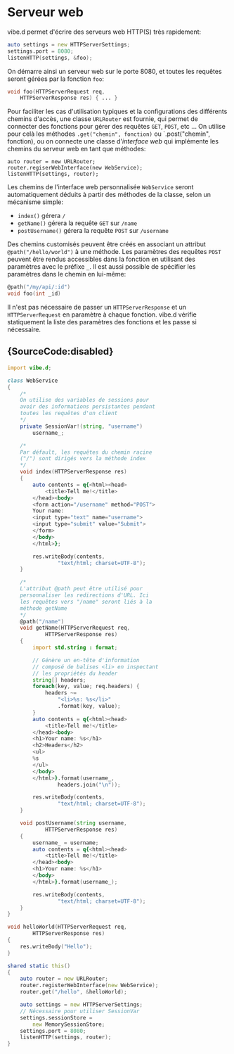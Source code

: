 # Serveur web

vibe.d permet d'écrire des serveurs web HTTP(S) très rapidement:

```d
auto settings = new HTTPServerSettings;
settings.port = 8080;
listenHTTP(settings, &foo);
```

On démarre ainsi un serveur web sur le porte 8080, et toutes les requêtes seront gérées par la fonction `foo`:

```d
void foo(HTTPServerRequest req,
    HTTPServerResponse res) { ... }
```

Pour faciliter les cas d'utilisation typiques et la configurations des différents chemins d'accès, une classe `URLRouter` est fournie, qui permet de connecter des fonctions pour gérer des requêtes `GET`, `POST`, etc ... On utilise pour celà les méthodes `.get("chemin", fonction)` ou `.post("chemin", fonction), ou on connecte une classe d'*interface web* qui implémente les chemins du serveur web en tant que méthodes:

```
auto router = new URLRouter;
router.regiserWebInterface(new WebService);
listenHTTP(settings, router);
```

Les chemins de l'interface web personnalisée `WebService` seront automatiquement déduits à partir des méthodes de la classe, selon un mécanisme simple:

* `index()` gérera `/`
* `getName()` gérera la requête `GET` sur `/name`
* `postUsername()` gérera la requête `POST` sur `/username`

Des chemins customisés peuvent être créés en associant un attribut `@path("/hello/world")` à une méthode. Les paramètres des requêtes `POST` peuvent être rendus accessibles dans la fonction en utilisant des paramètres avec le préfixe `_`. Il est aussi possible de spécifier les paramètres dans le chemin en lui-même:

```d
@path("/my/api/:id")
void foo(int _id)
```

Il n'est pas nécessaire de passer un `HTTPServerResponse` et un `HTTPServerRequest` en paramètre à chaque fonction. vibe.d vérifie statiquement la liste des paramètres des fonctions et les passe si nécessaire.

## {SourceCode:disabled}

```d
import vibe.d;

class WebService
{
    /*
    On utilise des variables de sessions pour
    avoir des informations persistantes pendant
    toutes les requêtes d'un client
    */
    private SessionVar!(string, "username")
        username_;

    /*
    Par défault, les requêtes du chemin racine
    ("/") sont dirigés vers la méthode index
    */
    void index(HTTPServerResponse res)
    {
        auto contents = q{<html><head>
            <title>Tell me!</title>
        </head><body>
        <form action="/username" method="POST">
        Your name:
        <input type="text" name="username">
        <input type="submit" value="Submit">
        </form>
        </body>
        </html>};

        res.writeBody(contents,
                "text/html; charset=UTF-8");
    }

    /*
    L'attribut @path peut être utilisé pour
    personnaliser les redirections d'URL. Ici
    les requêtes vers "/name" seront liés à la
    méthode getName
    */
    @path("/name")
    void getName(HTTPServerRequest req,
            HTTPServerResponse res)
    {
        import std.string : format;

        // Génère un en-tête d'information
        // composé de balises <li> en inspectant
        // les propriétés du header
        string[] headers;
        foreach(key, value; req.headers) {
            headers ~=
                "<li>%s: %s</li>"
                .format(key, value);
        }
        auto contents = q{<html><head>
            <title>Tell me!</title>
        </head><body>
        <h1>Your name: %s</h1>
        <h2>Headers</h2>
        <ul>
        %s
        </ul>
        </body>
        </html>}.format(username_,
                headers.join("\n"));

        res.writeBody(contents,
                "text/html; charset=UTF-8");
    }

    void postUsername(string username,
            HTTPServerResponse res)
    {
        username_ = username;
        auto contents = q{<html><head>
            <title>Tell me!</title>
        </head><body>
        <h1>Your name: %s</h1>
        </body>
        </html>}.format(username_);

        res.writeBody(contents,
                "text/html; charset=UTF-8");
    }
}

void helloWorld(HTTPServerRequest req,
        HTTPServerResponse res)
{
    res.writeBody("Hello");
}

shared static this()
{
    auto router = new URLRouter;
    router.registerWebInterface(new WebService);
    router.get("/hello", &helloWorld);

    auto settings = new HTTPServerSettings;
    // Nécessaire pour utiliser SessionVar
    settings.sessionStore =
        new MemorySessionStore;
    settings.port = 8080;
    listenHTTP(settings, router);
}
```
